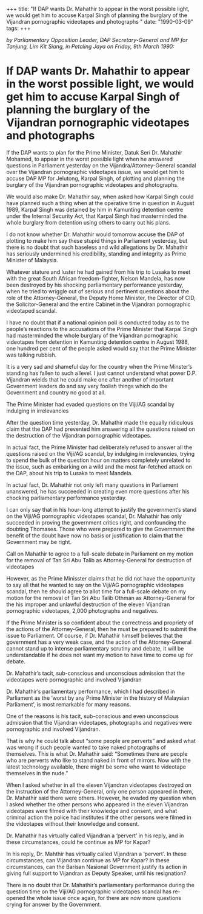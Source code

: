 +++ 
title: "If DAP wants Dr. Mahathir to appear in the worst possible light, we would get him to accuse Karpal Singh of planning the burglary of the Vijandran pornographic videotapes and photographs "
date: "1990-03-09"
tags:
+++

_by Parliamentary Opposition Leader, DAP Secretary-General and MP for Tanjung, Lim Kit Siang, in Petaling Jaya on Friday, 9th March 1990:_

# If DAP wants Dr. Mahathir to appear in the worst possible light, we would get him to accuse Karpal Singh of planning the burglary of the Vijandran pornographic videotapes and photographs 

If the DAP wants to plan for the Prime Minister, Datuk Seri Dr. Mahathir Mohamed, to appear in the worst possible light when he answered questions in Parliament yesterday on the Vijandra/Attorney-General scandal over the Vijandran pornographic videotapes issue, we would get him to accuse DAP MP for Jelutong, Karpal Singh, of plotting and planning the burglary of the Vijandran pornographic videotapes and photographs.</u>

We would also make Dr. Mahathir say, when asked how Karpal Singh could have planned such a thing when at the operative time in question in August 1989, Karpal Singh was detained by him in Kamunting detention centre under the Internal Security Act, that Karpal Singh had masterminded the whole burglary from detention using others to carry out his plans.

I do not know whether Dr. Mahathir would tomorrow accuse the DAP of plotting to make him say these stupid things in Parliament yesterday, but there is no doubt that such baseless and wild allegations by Dr. Mahathir has seriously undermined his credibility, standing and integrity as Prime Minister of Malaysia.

Whatever stature and luster he had gained from his trip to Lusaka to meet with the great South African freedom-fighter, Nelson Mandela, has now been destroyed by his shocking parliamentary performance yesterday, when he tried to wriggle out of serious and pertinent questions about the role of the Attorney-General, the Deputy Home Minister, the Director of CID, the Solicitor-General and the entire Cabinet in the Vijandran pornographic videotaped scandal.

I have no doubt that if a national opinion poll is conducted today as to the people’s reactions to the accusations of the Prime Minister that Karpal Singh had masterminded the whole burglary of the Vijandran pornographic videotapes from detention in Kamunting detention centre in August 1988, one hundred per cent of the people asked would say that the Prime Minister was talking rubbish.

It is a very sad and shameful day for the country when the Prime Minster’s standing has fallen to such a level. I just cannot understand what power D.P. Vijandran wields that he could make one after another of important Government leaders do and say very foolish things which do the Government and country no good at all.

The Prime Minister had evaded questions on the Viji/AG scandal by indulging in irrelevancies

After the question time yesterday, Dr. Mahathir made the equally ridiculous claim that the DAP had prevented him answering all the questions raised on the destruction of the Vijandran pornographic videotapes.

In actual fact, the Prime Minister had deliberately refused to answer all the questions raised on the Viji/AG scandal, by indulging in irrelevancies, trying to spend the bulk of the question hour on matters completely unrelated to the issue, such as embarking on a wild and the most far-fetched attack on the DAP, about his trip to Lusaka to meet Mandela.

In actual fact, Dr. Mahathir not only left many questions in Parliament unanswered, he has succeeded in creating even more questions after his chocking parliamentary performance yesterday.

I can only say that in his hour-long attempt to justify the government’s stand on the Viji/AG pornographic videotapes scandal, Dr. Mahathir has only succeeded in proving the government critics right, and confounding the doubting Thomases. Those who were prepared to give the Government the benefit of the doubt have now no basis or justification to claim that the Government may be right.

Call on Mahathir to agree to a full-scale debate in Parliament on my motion for the removal of Tan Sri Abu Talib as Attorney-General for destruction of videotapes

However, as the Prime Minisster claims that he did not have the opportunity to say all that he wanted to say on the Viji/AG pornographic videotapes scandal, then he should agree to allot time for a full-scale debate on my motion for the removal of Tan Sri Abu Talib Othman as Attorney-General for the his improper and unlawful destruction of the eleven Vijandran pornographic videotapes, 2,000 photographs and negatives.

If the Prime Minister is so confident about the correctness and propriety of the actions of the Attorney-General, then he must be prepared to submit the issue to Parliament. Of course, if Dr. Mahathir himself believes that the government has a very weak case, and the action of the Attorney-General cannot stand up to intense parliamentary scrutiny and debate, it will be understandable if he does not want my motion to have time to come up for debate.

Dr. Mahathir’s tacit, sub-conscious and unconscious admission that the videotapes were pornographic and involved Vijandran

Dr. Mahathir’s parliamentary performance, which I had described in Parliament as the ‘worst by any Prime Minister in the history of Malaysian Parliament’, is most remarkable for many reasons.

One of the reasons is his tacit, sub-conscious and even unconscious admission that the Vijandran videotapes, photographs and negatives were pornographic and involved Vijandran.

That is why he could talk about “some people are perverts” and asked what was wrong if such people wanted to take naked photographs of themselves. This is what Dr. Mahathir said: “Sometimes there are people who are perverts who like to stand naked in front of mirrors. Now with the latest technology available, there might be some who want to videotape themselves in the nude.”

When I asked whether in all the eleven Vijandran videotapes destroyed on the instruction of the Attorney-General, only one person appeared in them, Dr. Mahathir said there were others. However, he evaded my question when I asked whether the other persons who appeared in the eleven Vijandran videotapes were filmed with their knowledge and consent, and what criminal action the police had institutes if the other persons were filmed in the videotapes without their knowledge and consent.

Dr. Mahathir has virtually called Vijandran a ‘pervert’ in his reply, and in these circumstances, could he continue as MP for Kapar?  

 In his reply, Dr. Mahthir has virtually called Vijandran a ‘pervert’. In these circumstances, can Vijandran continue as MP for Kapar? In these circumstances, can the Barisan Nasional Government justify its action in giving full support to Vijandran as Deputy Speaker, until his resignation?

There is no doubt that Dr. Mahathir’s parliamentary performance during the question time on the Viji/AG pornographic videotapes scandal has re-opened the whole issue once again, for there are now more questions crying for answer by the Government.
 
